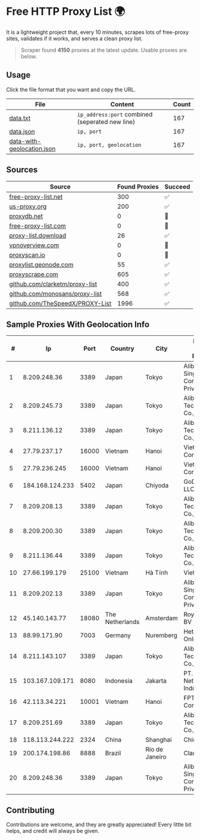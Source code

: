 
# Free HTTP Proxy List 🌍

It is a lightweight project that, every 10 minutes, scrapes lots of free-proxy sites, validates if it works, and serves a clean proxy list.


> Scraper found **4150** proxies at the latest update. Usable proxies are below.

## Usage

Click the file format that you want and copy the URL.


|File|Content|Count|
|----|-------|-----|
|[data.txt](https://raw.githubusercontent.com/themiralay/Proxy-List-World/master/data.txt)|`ip_address:port` combined (seperated new line)|167|
|[data.json](https://raw.githubusercontent.com/themiralay/Proxy-List-World/master/data.json)|`ip, port`|167|
|[data-with-geolocation.json](https://raw.githubusercontent.com/themiralay/Proxy-List-World/master/data-with-geolocation.json)|`ip, port, geolocation`|167|

## Sources

|Source|Found Proxies|Succeed|
|------|-------------|-------|
|[free-proxy-list.net](https://free-proxy-list.net)|300|✅|
|[us-proxy.org](https://www.us-proxy.org)|200|✅|
|[proxydb.net](http://proxydb.net)|0|🚫|
|[free-proxy-list.com](https://free-proxy-list.com/?page=&port=&type%5B%5D=http&type%5B%5D=https&up_time=0&search=Search)|0|🚫|
|[proxy-list.download](https://www.proxy-list.download/HTTP)|26|✅|
|[vpnoverview.com](https://vpnoverview.com/privacy/anonymous-browsing/free-proxy-servers)|0|🚫|
|[proxyscan.io](https://www.proxyscan.io)|0|🚫|
|[proxylist.geonode.com](https://proxylist.geonode.com/api/proxy-list?limit=300&page=1&sort_by=lastChecked&sort_type=desc&protocols=http,https)|55|✅|
|[proxyscrape.com](https://api.proxyscrape.com/v2/?request=displayproxies&protocol=http&timeout=10000&country=all&ssl=all&anonymity=all)|605|✅|
|[github.com/clarketm/proxy-list](https://raw.githubusercontent.com/clarketm/proxy-list/master/proxy-list-raw.txt)|400|✅|
|[github.com/monosans/proxy-list](https://raw.githubusercontent.com/monosans/proxy-list/main/proxies/http.txt)|568|✅|
|[github.com/TheSpeedX/PROXY-List](https://raw.githubusercontent.com/TheSpeedX/PROXY-List/master/http.txt)|1996|✅|


## Sample Proxies With Geolocation Info

|#|Ip|Port|Country|City|Internet Service Provider|
|-|--|----|-------|----|-------------------------|
|1|8.209.248.36|3389|Japan|Tokyo|Alibaba.com Singapore E-Commerce Private Limited|
|2|8.209.245.73|3389|Japan|Tokyo|Alibaba (US) Technology Co., Ltd.|
|3|8.211.136.12|3389|Japan|Tokyo|Alibaba (US) Technology Co., Ltd.|
|4|27.79.237.17|16000|Vietnam|Hanoi|Viettel Corporation|
|5|27.79.236.245|16000|Vietnam|Hanoi|Viettel Corporation|
|6|184.168.124.233|5402|Japan|Chiyoda|GoDaddy.com, LLC|
|7|8.209.208.13|3389|Japan|Tokyo|Alibaba (US) Technology Co., Ltd.|
|8|8.209.200.30|3389|Japan|Tokyo|Alibaba (US) Technology Co., Ltd.|
|9|8.211.136.44|3389|Japan|Tokyo|Alibaba (US) Technology Co., Ltd.|
|10|27.66.199.179|25100|Vietnam|Hà Tĩnh|Viettel Group|
|11|8.209.202.13|3389|Japan|Tokyo|Alibaba.com Singapore E-Commerce Private Limited|
|12|45.140.143.77|18080|The Netherlands|Amsterdam|RoyaleHosting BV|
|13|88.99.171.90|7003|Germany|Nuremberg|Hetzner Online GmbH|
|14|8.211.143.107|3389|Japan|Tokyo|Alibaba (US) Technology Co., Ltd.|
|15|103.167.109.171|8080|Indonesia|Jakarta|PT. Fiber Networks Indonesia|
|16|42.113.34.221|10001|Vietnam|Hanoi|FPT Telecom Company|
|17|8.209.251.69|3389|Japan|Tokyo|Alibaba (US) Technology Co., Ltd.|
|18|118.113.244.222|2324|China|Shanghai|Chinanet|
|19|200.174.198.86|8888|Brazil|Rio de Janeiro|Claro S.A|
|20|8.209.248.36|3389|Japan|Tokyo|Alibaba.com Singapore E-Commerce Private Limited|



## Contributing

Contributions are welcome, and they are greatly appreciated! Every
little bit helps, and credit will always be given.


